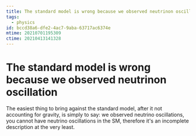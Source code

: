 ```yaml
---
title: The standard model is wrong because we observed neutrinon oscillation
tags:
  - physics
id: bccd38a6-dfe2-4ac7-9aba-63717ac6374e
mtime: 20210701195309
ctime: 20210413141328
---
```


# The standard model is wrong because we observed neutrinon oscillation

The easiest thing to bring against the standard model, after it not accounting for gravity, is simply to say: we observed neutrino oscillations, you cannot have neutrino oscillations in the SM, therefore it's an incomplete description at the very least.
